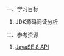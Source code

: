 一、学习目标

1. JDK源码阅读分析

二、参考资源

1. [JavaSE 8 API](https://docs.oracle.com/javase/8/docs/api/index.html)